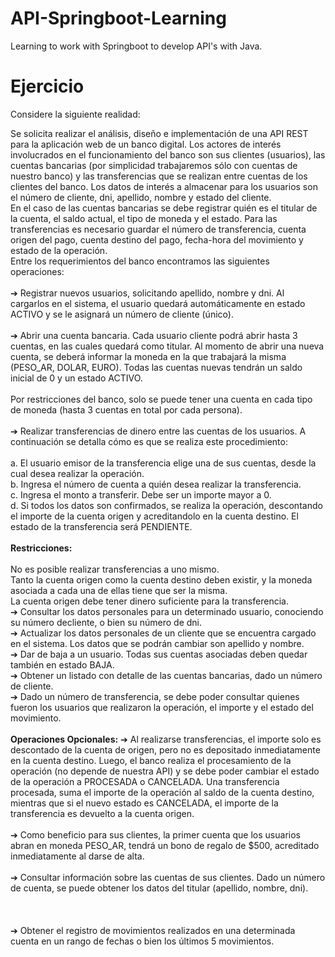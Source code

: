 # API-Springboot-Learning
Learning to work with Springboot to develop API's with Java.

# Ejercicio
Considere la siguiente realidad:

Se solicita realizar el análisis, diseño e implementación de una API REST para la aplicación web de un banco digital. Los actores de interés involucrados en el funcionamiento del banco son sus clientes (usuarios), las cuentas bancarias (por simplicidad trabajaremos sólo con cuentas de nuestro banco) y las transferencias que se realizan entre cuentas de los clientes 
del banco. Los datos de interés a almacenar para los usuarios son el número de cliente, dni, apellido, nombre y estado del cliente.
<br /> 
En el caso de las cuentas bancarias se debe registrar quién es el titular de la cuenta, el saldo actual, el tipo de moneda y el estado. Para las transferencias es necesario guardar el número de transferencia, cuenta origen del pago, cuenta destino del
pago, fecha-hora del movimiento y estado de la operación.
<br /> 
Entre los requerimientos del banco encontramos las siguientes operaciones:<br /> 
<br /> 
➔ Registrar nuevos usuarios, solicitando apellido, nombre y dni. Al cargarlos en el sistema,
el usuario quedará automáticamente en estado ACTIVO y se le asignará un número de
cliente (único).<br /> <br /> 
➔ Abrir una cuenta bancaria. Cada usuario cliente podrá abrir hasta 3 cuentas, en las cuales quedará como titular. Al momento de abrir una nueva cuenta, se deberá informar la moneda en la que trabajará la misma (PESO_AR, DOLAR, EURO). Todas las cuentas nuevas tendrán un saldo inicial de 0 y un estado ACTIVO.<br /> <br /> 
Por restricciones del banco, solo se puede tener una cuenta en cada tipo de moneda (hasta 3 cuentas en total por cada persona).<br /> <br /> 
➔ Realizar transferencias de dinero entre las cuentas de los usuarios. A continuación se detalla cómo es que se realiza este procedimiento:<br /> <br /> 
a. El usuario emisor de la transferencia elige una de sus cuentas, desde la cual desea realizar la operación.<br /> 
b. Ingresa el número de cuenta a quién desea realizar la transferencia.<br /> 
c. Ingresa el monto a transferir. Debe ser un importe mayor a 0.<br /> 
d. Si todos los datos son confirmados, se realiza la operación, descontando el importe de la cuenta origen y acreditandolo en la cuenta destino. El estado de la transferencia será PENDIENTE.<br /> <br /> 
**Restricciones:** <br /> <br /> 
No es posible realizar transferencias a uno mismo.<br /> 
Tanto la cuenta origen como la cuenta destino deben existir, y la moneda asociada a cada una de ellas tiene que ser la misma.<br /> 
La cuenta origen debe tener dinero suficiente para la transferencia.<br /> 
➔ Consultar los datos personales para un determinado usuario, conociendo su número decliente, o bien su número de dni.<br /> 
➔ Actualizar los datos personales de un cliente que se encuentra cargado en el sistema. Los datos que se podrán cambiar son apellido y nombre.<br /> 
➔ Dar de baja a un usuario. Todas sus cuentas asociadas deben quedar también en estado BAJA.<br /> 
➔ Obtener un listado con detalle de las cuentas bancarias, dado un número de cliente.<br /> 
➔ Dado un número de transferencia, se debe poder consultar quienes fueron los usuarios que realizaron la operación, el importe y el estado del movimiento.<br /> <br /> 
**Operaciones Opcionales:**
➔ Al realizarse transferencias, el importe solo es descontado de la cuenta de origen, pero no es depositado inmediatamente en la cuenta destino. Luego, el banco realiza el procesamiento de la operación (no depende de nuestra API) y se debe poder cambiar el
estado de la operación a PROCESADA o CANCELADA. Una transferencia procesada, suma el importe de la operación al saldo de la cuenta destino, mientras que si el nuevo estado es CANCELADA, el importe de la transferencia es devuelto a la cuenta origen.<br /> <br /> 
➔ Como beneficio para sus clientes, la primer cuenta que los usuarios abran en moneda PESO_AR, tendrá un bono de regalo de $500, acreditado inmediatamente al darse de alta.<br /> <br /> 
➔ Consultar información sobre las cuentas de sus clientes. Dado un número de cuenta, se puede obtener los datos del titular (apellido, nombre, dni).<br /> <br /> <br /> <br /> 
➔ Obtener el registro de movimientos realizados en una determinada cuenta en un rango de fechas o bien los últimos 5 movimientos.


